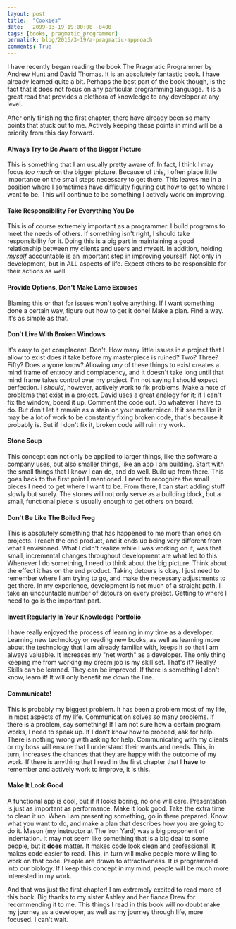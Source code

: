 ```yaml
---
layout: post
title:  "Cookies"
date:   2099-03-19 19:00:00 -0400
tags: [books, pragmatic_programmer]
permalink: blog/2016/3-19/a-pragmatic-approach
comments: True
---
```


I have recently began reading the book The Pragmatic Programmer by Andrew Hunt and David Thomas. It is an absolutely fantastic book. I have already learned quite a bit. Perhaps the best part of the book though, is the fact that it does not focus on any particular programming language. It is a great read that provides a plethora of knowledge to any developer at any level.

After only finishing the first chapter, there have already been so many points that stuck out to me. Actively keeping these points in mind will be a priority from this day forward.

#### Always Try to Be Aware of the Bigger Picture

This is something that I am usually pretty aware of. In fact, I think I may focus <i>too much</i> on the bigger picture. Because of this, I often place little importance on the small steps necessary to get there. This leaves me in a position where I sometimes have difficulty figuring out how to get to where I want to be. This will continue to be something I actively work on improving.

#### Take Responsibility For Everything You Do

This is of course extremely important as a programmer. I build programs to meet the needs of others. If something isn't right, I should take responsibility for it. Doing this is a big part in maintaining a good relationship between my clients and users and myself. In addition, holding <i>myself</i> accountable is an important step in improving yourself. Not only in development, but in ALL aspects of life. Expect others to be responsible for their actions as well.

#### Provide Options, Don't Make Lame Excuses

Blaming this or that for issues won't solve anything. If I want something done a certain way, figure out how to get it done! Make a plan. Find a way. It's as simple as that.

#### Don't Live With Broken Windows

It's easy to get complacent. Don't. How many little issues in a project that I allow to exist does it take before my masterpiece is ruined? Two? Three? Fifty? Does anyone know? Allowing <i>any</i> of these things to exist creates a mind frame of entropy and complacency, and it doesn't take long until that mind frame takes control over my project. I'm not saying I should expect perfection. I <i>should</i>, however, actively work to fix problems. Make a note of problems that exist in a project. David uses a great analogy for it; if I can't fix the window, board it up. Comment the code out. Do whatever I have to do. But don't let it remain as a stain on your masterpiece. If it seems like it may be a lot of work to be constantly fixing broken code, that's because it probably is. But if I don't fix it, broken code will ruin my work.

#### Stone Soup

This concept can not only be applied to larger things, like the software a company uses, but also smaller things, like an app I am building. Start with the small things that I know I can do, and do well. Build up from there. This goes back to the first point I mentioned. I need to recognize the small pieces I need to get where I want to be. From there, I can start adding stuff slowly but surely. The stones will not only serve as a building block, but a small, functional piece is usually enough to get others on board.

#### Don't Be Like The Boiled Frog

This is absolutely something that has happened to me more than once on projects. I reach the end product, and it ends up being very different from what I envisioned. What I didn't realize while I was working on it, was that small, incremental changes throughout development are what led to this. Whenever I do something, I need to think about the big picture. Think about the effect it has on the end product. Taking detours is okay. I just need to remember where I am trying to go, and make the necessary adjustments to get there.  In my experience, development is not much of a straight path. I take an uncountable number of detours on every project. Getting to where I need to go is the important part.

#### Invest Regularly In Your Knowledge Portfolio

I have really enjoyed the process of learning in my time as a developer.  Learning new technology or reading new books, as well as learning more about the technology that I am already familiar with, keeps it so that I am always valuable. It increases my "net worth" as a developer. The only thing keeping me from working my dream job is my skill set. That's it? Really? Skills can be learned. They can be improved. If there is something I don't know, learn it! It will only benefit me down the line.  

#### Communicate!

This is probably my biggest problem. It has been a problem most of my life, in most aspects of my life. Communication solves <i>so</i> many problems. If there is a problem, say something! If I am not sure how a certain program works, I need to speak up. If I don't know how to proceed, ask for help. There is nothing wrong with asking for help. Communicating with my clients or my boss will ensure that I understand their wants and needs. This, in turn, increases the chances that they are happy with the outcome of my work. If there is anything that I read in the first chapter that I <b>have</b> to remember and actively work to improve, it is this.

#### Make It Look Good

A functional app is cool, but if it looks boring, no one will care. Presentation is just as important as performance. Make it look good. Take the extra time to clean it up. When I am presenting something, go in there prepared. Know what you want to do, and make a plan that describes how you are going to do it. Mason (my instructor at The Iron Yard) was a big proponent of indentation. It may not seem like something that is a big deal to some people, but it <b>does</b> matter. It makes code look clean and professional. It makes code easier to read. This, in turn will make people more willing to work on that code. People are drawn to attractiveness. It is programmed into our biology. If I keep this concept in my mind, people will be much more interested in my work.

And that was just the first chapter! I am extremely excited to read more of this book. Big thanks to my sister Ashley and her fiance Drew for recommending it to me. This things I read in this book will no doubt make my journey as a developer, as well as my journey through life, more focused. I can't wait.
